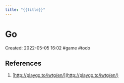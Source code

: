```yaml
---
title: "{{title}}"
---
```

# Go

Created: 2022-05-05 16:02
#game #todo


## References
1. [http://playgo.to/iwtg/en/](http://playgo.to/iwtg/en/)

